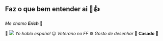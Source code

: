 ## **Faz o que bem entender ai 🤠👍** 

_Me chamo **Erich**_ 🥝

📱 ![](https://media1.tenor.com/m/vzvqSN5xyzoAAAAC/terrifier-terrifier2.gif) 
_Yo hablo español_ 😉   _Veterano no FF_ ☸️   _Gosto de desenhar_ 📝   **Casado 💍**
